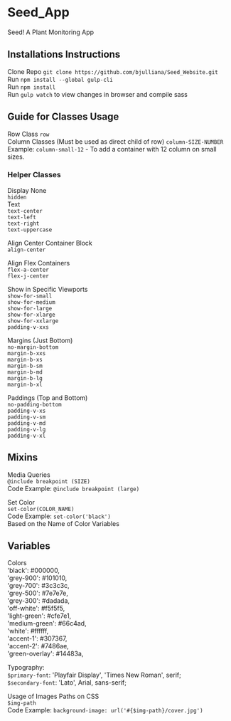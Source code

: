 # Seed_App
Seed! A Plant Monitoring App

## Installations Instructions
Clone Repo `git clone https://github.com/bjulliana/Seed_Website.git`    
Run `npm install --global gulp-cli`    
Run `npm install`    
Run `gulp watch` to view changes in browser and compile sass  

## Guide for Classes Usage  
Row Class `row`    
Column Classes (Must be used as direct child of row) `column-SIZE-NUMBER`  
  Example: `column-small-12` - To add a container with 12 column on small sizes.  

### Helper Classes
Display None  
`hidden`  
Text  
`text-center`  
`text-left`  
`text-right`  
`text-uppercase`  

Align Center Container Block  
`align-center`  

Align Flex Containers  
`flex-a-center`  
`flex-j-center`  

Show in Specific Viewports  
`show-for-small`  
`show-for-medium`  
`show-for-large`  
`show-for-xlarge`  
`show-for-xxlarge`  
`padding-v-xxs`  

Margins (Just Bottom)  
`no-margin-bottom`  
`margin-b-xxs`  
`margin-b-xs`  
`margin-b-sm`  
`margin-b-md`  
`margin-b-lg`  
`margin-b-xl`  

Paddings (Top and Bottom)  
`no-padding-bottom`  
`padding-v-xs`  
`padding-v-sm`  
`padding-v-md`  
`padding-v-lg`  
`padding-v-xl`  

## Mixins  
Media Queries  
`@include breakpoint (SIZE)`  
  Code Example: `@include breakpoint (large)`  

Set Color  
`set-color(COLOR_NAME)`  
  Code Example: `set-color('black')`  
  Based on the Name of Color Variables  
  
## Variables  
Colors  
    'black': #000000,  
    'grey-900': #101010,  
    'grey-700': #3c3c3c,  
    'grey-500': #7e7e7e,  
    'grey-300': #dadada,  
    'off-white': #f5f5f5,  
    'light-green': #cfe7e1,  
    'medium-green': #66c4ad,  
    'white': #ffffff,  
    'accent-1': #307367,  
    'accent-2': #7486ae,  
    'green-overlay': #14483a,  

Typography:  
    `$primary-font`: 'Playfair Display', 'Times New Roman', serif;  
    `$secondary-font`: 'Lato', Arial, sans-serif;  

Usage of Images Paths on CSS  
  `$img-path`  
  Code Example: `background-image: url('#{$img-path}/cover.jpg')`  
  

